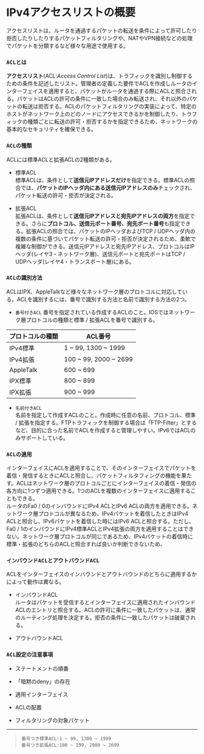 # IPv4アクセスリストの概要
アクセスリストは、ルータを通過するパケットの転送を条件によって許可したり拒否したりしたりするパケットフィルタリングや、NATやVPN接続などの処理でパケットを分類するなど様々な用途で使用する。

### `ACLとは`
**アクセスリスト**(ACL:*Access Control List*)は、トラフィックを識別し制御するための条件を記述したリスト。管理者の定義した要件でACLを作成しルータのインターフェイスを適用すると、パケットがルータを通過する際にACLと照合される。パケットはACLの許可の条件に一致した場合のみ転送され、それ以外のパケットの転送は拒否する。ACLのパケットフィルタリングの実装によって、特定のホストがネットワーク上のどのノードにアクセスできるかを制御したり、トラフィックの種類ごとに転送の許可・拒否するかを指定できるため、ネットワークの基本的なセキュリティを確保できる。

### `ACLの種類`
ACLには標準ACLと拡張ACLの2種類がある。

- 標準ACL  
標準ACLは、条件として**送信元IPアドレスだけ**を指定できる。標準ACLの照合では、**パケットのIPヘッダ内にある送信元IPアドレスのみ**チェックされ、パケット転送の許可・拒否が決定される。

- 拡張ACL  
拡張ACLは、条件として**送信元IPアドレスと宛先IPアドレスの両方**を指定できる。さらに**プロトコル、送信元ポート番号、宛先ポート番号**も指定できる。拡張ACLの照合では、パケットのIPヘッダおよびTCP / UDPヘッダ内の複数の条件に基づいてパケット転送の許可・拒否が決定されるため、柔軟で複雑な制御ができる。送信元IPアドレスと宛先IPアドレス、プロトコルはIPヘッダ(レイヤ3・ネットワーク層)、送信元ポートと宛先ポートはTCP / UDPヘッダ(レイヤ4・トランスポート層)にある。

### `ACLの識別方法`
ACLはIPX、AppleTalkなど様々なネットワーク層のプロトコルに対応している。ACLを識別するには、番号で識別する方法と名前で識別する方法の2つ。

- `番号付きACL`
番号を指定されている作成するACLのこと。IOSではネットワーク層プロトコルの種類と標準 / 拡張ACLを番号で識別する。

|プロトコルの種類|ACL番号               |
|--------------|---------------------|
|IPv4標準       |1 ~ 99, 1300 ~ 1999  |
|IPv4拡張       |100 ~ 99, 2000 ~ 2699|
|AppleTalk     |600 ~ 699            |
|IPX標準        |800 ~ 899            |
|IPX拡張        |900 ~ 999            |

- `名前付きACL`  
名前を指定して作成すACLのこと。作成時に任意の名前、プロトコル、標準 / 拡張を指定する。FTPトラフィックを制御する場合は「FTP-Filter」とするなど、目的に合った名前でACLを作成すると管理しやすい。IPv6ではACLのみサポートしている。

### `ACLの適用`
インターフェイスにACLを適用することで、そのインターフェイスでパケットを着信・発信するときにACLと照合し、パケットフィルタフィングの機能を果たす。ACLはネットワーク層のプロトコルごとにインターフェイスの着信・発信の各方向に1つずつ適用できる。1つのACLを複数のインターフェイスに適用することもできる。  
ルータのFa0 / 0のインバウンドにIPv4 ACLとIPv6 ACLの両方を適用できる。ネットワーク層プロトコルが異なるため、IPv4パケットを着信したときはIPv4 ACLと照合し、IPv6パケットを着信した時にはIPv6 ACLと照合する。ただし、Fa0 / 1のインバウンドにIPv4標準ACLとIPv4拡張の両方を適用することはできない。ネットワーク層プロトコルが同じであるため、IPv4パケットの着信時に標準・拡張のどちらのACLと照合すれば良いか判断できないため、

### `インバウンドACLとアウトバウンドACL`
ACLをインターフェイスのインバウンドとアウトバウンドのどちらに適用するかによって動作は異なる。

- インバウンドACL  
ルータはパケットを受信するとインターフェイスに適用されたインバウンドACLのエントリと照合する。ACLの許可に条件に一致したパケットは、通常のルーティング処理を決定する。拒否の条件に一致したパケットは破棄される。

- アウトバウンドACL

### `ACL設定の注意事項`

- ステートメントの順番

- 「暗黙のdeny」の存在

- 適用インターフェイス

- ACLの配置

- フィルタリングの対象パケット

---
> `番号つき標準ACL:1 ~ 99, 1300 ~ 1999`  
> `番号つき拡張ACL:100 ~ 199, 2000 ~ 2699`
